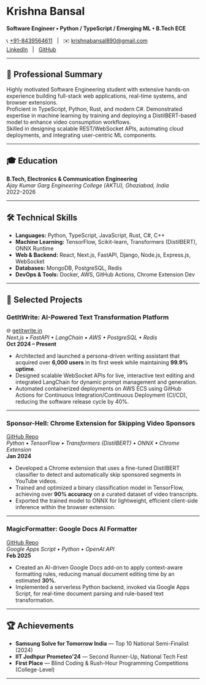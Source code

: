 <!--
KRISHNA BANSAL | Resume (Markdown version)
-->

# Krishna Bansal

**Software Engineer • Python / TypeScript / Emerging ML • B.Tech ECE**

📞 [+91-8439564611](tel:+918439564611) &nbsp;&nbsp;|&nbsp;&nbsp; ✉️ [krishnabansal890@gmail.com](mailto:krishnabansal890@gmail.com)  
[LinkedIn](https://linkedin.com/in/krishna-bansal-a82a68254) &nbsp;&nbsp;|&nbsp;&nbsp; [GitHub](https://github.com/krishnabansal89)

---

## 📝 Professional Summary

Highly motivated Software Engineering student with extensive hands-on experience building full-stack web applications, real-time systems, and browser extensions.  
Proficient in TypeScript, Python, Rust, and modern C#. Demonstrated expertise in machine learning by training and deploying a DistilBERT-based model to enhance video consumption workflows.  
Skilled in designing scalable REST/WebSocket APIs, automating cloud deployments, and integrating user-centric ML components.

---

## 🎓 Education

**B.Tech, Electronics & Communication Engineering**  
_Ajay Kumar Garg Engineering College (AKTU), Ghaziabad, India_  
2022–2026

---

## 🛠️ Technical Skills

- **Languages:** Python, TypeScript, JavaScript, Rust, C#, C++
- **Machine Learning:** TensorFlow, Scikit-learn, Transformers (DistilBERT), ONNX Runtime
- **Web & Backend:** React, Next.js, FastAPI, Django, Node.js, Express.js, WebSocket
- **Databases:** MongoDB, PostgreSQL, Redis
- **DevOps & Tools:** Docker, AWS, GitHub Actions, Chrome Extension Dev

---

## 🚀 Selected Projects

### GetItWrite: AI-Powered Text Transformation Platform  
🌐 [getitwrite.in](https://www.getitwrite.in)  
*Next.js • FastAPI • LangChain • AWS • PostgreSQL • Redis*  
**Oct 2024 – Present**

- Architected and launched a persona-driven writing assistant that acquired over **6,000 users** in its first week while maintaining **99.9% uptime**.
- Designed scalable WebSocket APIs for live, interactive text editing and integrated LangChain for dynamic prompt management and generation.
- Automated containerized deployments on AWS ECS using GitHub Actions for Continuous Integration/Continuous Deployment (CI/CD), reducing the software release cycle by 40%.

---

### Sponsor-Hell: Chrome Extension for Skipping Video Sponsors  
[GitHub Repo](https://github.com/krishnabansal89/Sponsor-Hell)  
*Python • TensorFlow • Transformers (DistilBERT) • ONNX • Chrome Extension*  
**Jan 2024**

- Developed a Chrome extension that uses a fine-tuned DistilBERT classifier to detect and automatically skip sponsored segments in YouTube videos.
- Trained and optimized a binary classification model in TensorFlow, achieving over **90% accuracy** on a curated dataset of video transcripts.
- Exported the trained model to ONNX for lightweight, efficient client-side inference within the browser extension.

---

### MagicFormatter: Google Docs AI Formatter  
[GitHub Repo](https://github.com/krishnabansal89/magicFormatter)  
*Google Apps Script • Python • OpenAI API*  
**Feb 2025**

- Created an AI-driven Google Docs add-on to apply context-aware formatting rules, reducing manual document editing time by an estimated **30%**.
- Implemented a serverless Python backend, invoked via Google Apps Script, for real-time document parsing and rule-based text transformation.

---

## 🏆 Achievements

- **Samsung Solve for Tomorrow India** — Top 10 National Semi-Finalist (2024)
- **IIT Jodhpur Prometeo'24** — Second Runner-Up, National Tech Fest
- **First Place** — Blind Coding & Rush-Hour Programming Competitions (College-Level)

---
